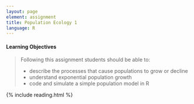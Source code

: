 ```yaml
---
layout: page
element: assignment
title: Population Ecology 1
language: R
---
```


#### Learning Objectives

> Following this assignment students should be able to:
>
> - describe the processes that cause populations to grow or decline
> - understand exponential population growth
> - code and simulate a simple population model in R

{% include reading.html %}

